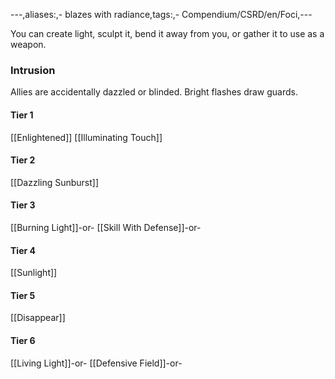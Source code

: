 ---,aliases:,- blazes with radiance,tags:,- Compendium/CSRD/en/Foci,---

You can create light, sculpt it, bend it away from you, or gather it to use as a weapon.
 ### Intrusion
Allies are accidentally dazzled or blinded. Bright flashes draw guards.

#### Tier 1
[[Enlightened]]
[[Illuminating Touch]]
#### Tier 2
[[Dazzling Sunburst]]
#### Tier 3
[[Burning Light]]-or-
[[Skill With Defense]]-or-
#### Tier 4
[[Sunlight]]
#### Tier 5
[[Disappear]]
#### Tier 6
[[Living Light]]-or-
[[Defensive Field]]-or-
